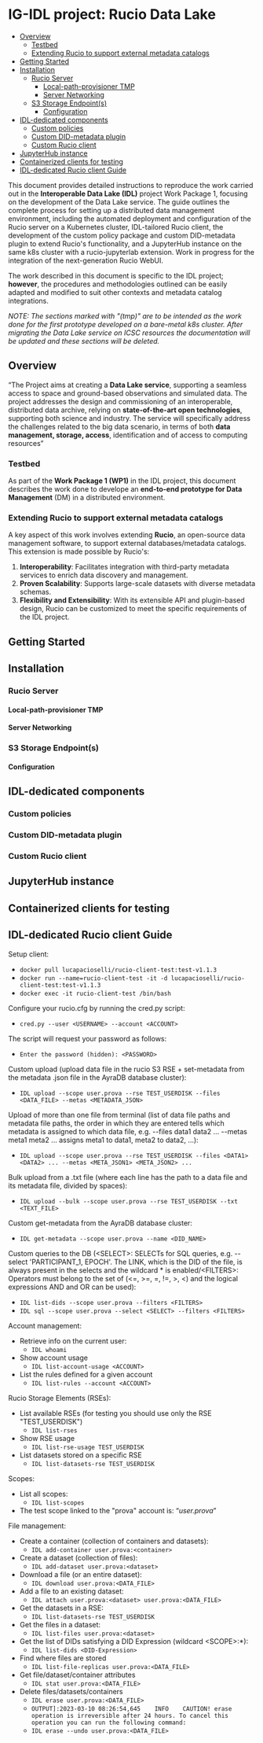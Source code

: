 # IG-IDL project: Rucio Data Lake

- [Overview](#overview)
  - [Testbed](#testbed)
  - [Extending Rucio to support external metadata catalogs](#extending-rucio-to-support-external-metadata-catalogs)
- [Getting Started](#getting-started)
- [Installation](#installation)
  - [Rucio Server](#rucio-server)
    - [Local-path-provisioner TMP](#local-path-provisioner-TMP)
    - [Server Networking](#Server-Networking)
  - [S3 Storage Endpoint(s)](#S3-Storage-Endpoint(s))
    - [Configuration](#Configuration)
- [IDL-dedicated components](#IDL-dedicated-components)
  - [Custom policies](#Custom-policies)
  - [Custom DID-metadata plugin](#Custom-DID-metadata-plugin)
  - [Custom Rucio client](#Custom-Rucio-client)
- [JupyterHub instance](#JupyterHub-instance)
- [Containerized clients for testing](#Containerized-clients-for-testing)
- [IDL-dedicated Rucio client Guide](#IDL-dedicated-Rucio-client-Guide)

This document provides detailed instructions to reproduce the work carried out in the **Interoperable Data Lake (IDL)** project Work Package 1, focusing on the development of the Data Lake service. The guide outlines the complete process for setting up a distributed data management environment, including the automated deployment and configuration of the Rucio server on a Kubernetes cluster, IDL-tailored Rucio client, the development of the custom policy package and custom DID-metadata plugin to extend Rucio's functionality, and a JupyterHub instance on the same k8s cluster with a rucio-jupyterlab extension. Work in progress for the integration of the next-generation Rucio WebUI.

The work described in this document is specific to the IDL project; **however**, the procedures and methodologies outlined can be easily adapted and modified to suit other contexts and metadata catalog integrations.

_NOTE: The sections marked with "(tmp)" are to be intended as the work done for the first prototype developed on a bare-metal k8s cluster. After migrating the Data Lake service on ICSC resources the documentation will be updated and these sections will be deleted._

## Overview

“The Project aims at creating a **Data Lake service**, supporting a seamless access to space and ground-based observations and simulated data. The project addresses the design and commissioning of an interoperable, distributed data archive, relying on **state-of-the-art open technologies**, supporting both science and industry. The service will specifically address the challenges related to the big data scenario, in terms of both **data management, storage, access**, identification and of access to computing resources”

### Testbed

As part of the **Work Package 1 (WP1)** in the IDL project, this document describes the work done to develope an **end-to-end prototype for Data Management** (DM) in a distributed environment. 

### Extending Rucio to support external metadata catalogs

A key aspect of this work involves extending **Rucio**, an open-source data management software, to support external databases/metadata catalogs. This extension is made possible by Rucio's:

1. **Interoperability**: Facilitates integration with third-party metadata services to enrich data discovery and management.
2. **Proven Scalability**: Supports large-scale datasets with diverse metadata schemas.
3. **Flexibility and Extensibility**: With its extensible API and plugin-based design, Rucio can be customized to meet the specific requirements of the IDL project.

## Getting Started

## Installation

### Rucio Server

#### Local-path-provisioner TMP

#### Server Networking

### S3 Storage Endpoint(s)

#### Configuration

## IDL-dedicated components

### Custom policies

### Custom DID-metadata plugin

### Custom Rucio client

## JupyterHub instance

## Containerized clients for testing

## IDL-dedicated Rucio client Guide

Setup client:

* `docker pull lucapacioselli/rucio-client-test:test-v1.1.3`  
* `docker run --name=rucio-client-test -it -d lucapacioselli/rucio-client-test:test-v1.1.3`  
* `docker exec -it rucio-client-test /bin/bash`

Configure your rucio.cfg by running the cred.py script:

* `cred.py --user <USERNAME> --account <ACCOUNT>`

The script will request your password as follows:

* `Enter the password (hidden): <PASSWORD>`

Custom upload (upload data file in the rucio S3 RSE \+ set-metadata from the metadata .json file in the AyraDB database cluster):

* `IDL upload --scope user.prova --rse TEST_USERDISK --files <DATA_FILE> --metas <METADATA_JSON>`

Upload of more than one file from terminal (list of data file paths and metadata file paths, the order in which they are entered tells which metadata is assigned to which data file, e.g. \--files data1 data2 … \--metas meta1 meta2 … assigns meta1 to data1, meta2 to data2, …):

* `IDL upload --scope user.prova --rse TEST_USERDISK --files <DATA1> <DATA2> ... --metas <META_JSON1> <META_JSON2> ...`


Bulk upload from a .txt file (where each line has the path to a data file and its metadata file, divided by spaces):

* `IDL upload --bulk --scope user.prova --rse TEST_USERDISK --txt <TEXT_FILE>` 


Custom get-metadata from the AyraDB database cluster:

* `IDL get-metadata --scope user.prova --name <DID_NAME>`

Custom queries to the DB (\<SELECT\>: SELECTs for SQL queries, e.g. \--select 'PARTICIPANT\_1, EPOCH'. The LINK, which is the DID of the file, is always present in the selects and the wildcard \* is enabled/\<FILTERS\>: Operators must belong to the set of (\<=, \>=, \=, \!=, \>, \<) and the logical expressions AND and OR can be used):

* `IDL list-dids --scope user.prova --filters <FILTERS>`  
* `IDL sql --scope user.prova --select <SELECT> --filters <FILTERS>`

Account management:

* Retrieve info on the current user:  
  * `IDL whoami`  
* Show account usage  
  * `IDL list-account-usage <ACCOUNT>`  
* List the rules defined for a given account  
  * `IDL list-rules --account <ACCOUNT>`

Rucio Storage Elements (RSEs):

* List available RSEs (for testing you should use only the RSE "TEST\_USERDISK")  
  * `IDL list-rses`  
* Show RSE usage  
  * `IDL list-rse-usage TEST_USERDISK`  
* List datasets stored on a specific RSE  
  * `IDL list-datasets-rse TEST_USERDISK`

Scopes:

* List all scopes:  
  * `IDL list-scopes`  
* The test scope linked to the "prova" account is: “*user.prova*”

File management:

* Create a container (collection of containers and datasets):  
  * `IDL add-container user.prova:<container>`  
* Create a dataset (collection of files):  
  * `IDL add-dataset user.prova:<dataset>`  
* Download a file (or an entire dataset):  
  * `IDL download user.prova:<DATA_FILE>`  
* Add a file to an existing dataset:  
  * `IDL attach user.prova:<dataset> user.prova:<DATA_FILE>`  
* Get the datasets in a RSE:  
  * `IDL list-datasets-rse TEST_USERDISK`  
* Get the files in a dataset:  
  * `IDL list-files user.prova:<dataset>`  
* Get the list of DIDs satisfying a DID Expression (wildcard \<SCOPE\>:\*):  
  * `IDL list-dids <DID-Expression>`  
* Find where files are stored  
  * `IDL list-file-replicas user.prova:<DATA_FILE>`  
* Get file/dataset/container attributes  
  * `IDL stat user.prova:<DATA_FILE>`  
* Delete files/datasets/containers  
  * `IDL erase user.prova:<DATA_FILE>`  
  * `OUTPUT]:2023-03-10 08:26:54,645    INFO    CAUTION! erase operation is irreversible after 24 hours. To cancel this operation you can run the following command:`  
  * `IDL erase --undo user.prova:<DATA_FILE>`
